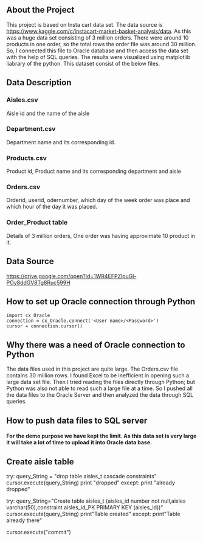 ## About the Project 
This project is based on Insta cart data set. The data source is https://www.kaggle.com/c/instacart-market-basket-analysis/data. As this was a huge data set consisting of 3 million orders. There were around 10 products in one order, so the total rows the order file was around 30 million. So, I connected this file to Oracle database and then access the data set with the help of SQL queries. The results were visualized using matplotlib liabrary of the python. This dataset consist of the below files.
## Data Description
### Aisles.csv
Aisle id and the name of the aisle
### Department.csv
Department name and its corresponding id.
### Products.csv
Product id, Product name and its corresponding department and aisle
### Orders.csv
Orderid, userid, odernumber, which day of the week order was place and which hour of the day it was placed.
### Order_Product table
Details of 3 million orders, One order was having approximate 10 product in it.
## Data Source
https://drive.google.com/open?id=1WR4EFPZlpuGl-POy8ddGV8Tg8Ruc599H

## How to set up Oracle connection through Python 
```
import cx_Oracle
connection = cx_Oracle.connect('<User name>/<Password>')
cursor = connection.cursor()
```
## Why there was a need of Oracle connection to Python
The data files used in this project are quite large. The Orders.csv file contains 30 million rows. I found Excel to be inefficient in opening such a large data set file. Then I tried reading the files directly through Python; but Python was also not able to read such a large file at a time. So I pushed all the data files to the Oracle Server and then analyzed the data through SQL queries. 

## How to push data files to SQL server
#### For the demo purpose we have kept the limit. As this data set is very large it will take a lot of time to upload it into Oracle data base.
## Create aisle table
try:
    query_String = "drop table aisles_t cascade constraints"
    cursor.execute(query_String)
    print "dropped"
except:
    print "already dropped"
    
try:
    query_String="Create table aisles_t (aisles_id number not null,aisles varchar(50),constraint aisles_id_PK PRIMARY KEY (aisles_id))"
    cursor.execute(query_String)
    print"Table created"
except:
    print"Table already there"

cursor.execute("commit")
